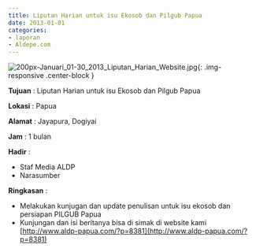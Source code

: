 ```yaml
---
title: Liputan Harian untuk isu Ekosob dan Pilgub Papua
date: 2013-01-01
categories:
- laporan
- Aldepe.com
---
```

![200px-Januari_01-30_2013_Liputan_Harian_Website.jpg](/uploads/200px-Januari_01-30_2013_Liputan_Harian_Website.jpg){: .img-responsive .center-block }

**Tujuan** : Liputan Harian untuk isu Ekosob dan Pilgub Papua

**Lokasi** : Papua

**Alamat** : Jayapura, Dogiyai

**Jam** : 1 bulan

**Hadir** : 
* Staf Media ALDP
* Narasumber

**Ringkasan** : 
* Melakukan kunjugan dan update penulisan untuk isu ekosob dan persiapan PILGUB Papua
* Kunjungan dan isi beritanya bisa di simak di website kami [http://www.aldp-papua.com/?p=8381](http://www.aldp-papua.com/?p=8381)
